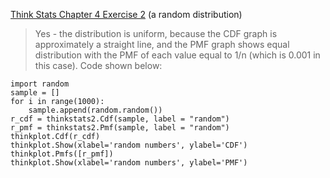 [Think Stats Chapter 4 Exercise 2](http://greenteapress.com/thinkstats2/html/thinkstats2005.html#toc41) (a random distribution)
>Yes - the distribution is uniform, because the CDF graph is approximately a straight line, and the PMF graph shows equal distribution with the PMF of each value equal to 1/n (which is 0.001 in this case). 
>Code shown below:
```
import random
sample = []
for i in range(1000):
    sample.append(random.random())
r_cdf = thinkstats2.Cdf(sample, label = "random")
r_pmf = thinkstats2.Pmf(sample, label = "random")
thinkplot.Cdf(r_cdf)
thinkplot.Show(xlabel='random numbers', ylabel='CDF')
thinkplot.Pmfs([r_pmf])
thinkplot.Show(xlabel='random numbers', ylabel='PMF')
```
